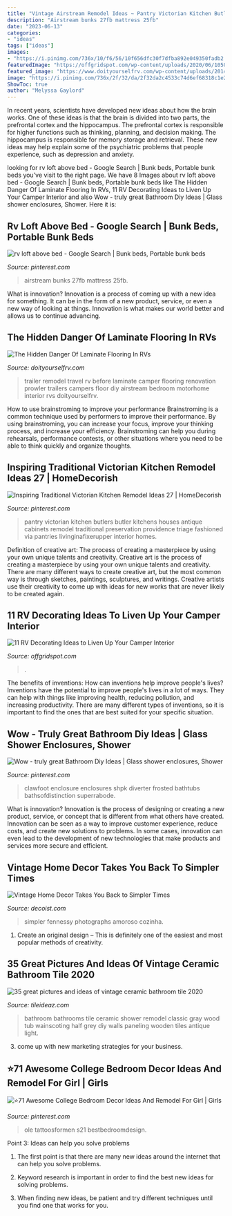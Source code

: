 ```yaml
---
title: "Vintage Airstream Remodel Ideas ~ Pantry Victorian Kitchen Butlers Butler Kitchens Houses Antique Cabinets Remodel Traditional Preservation Providence Triage Fashioned Via Pantries Livinginafixerupper Interior Homes"
description: "Airstream bunks 27fb mattress 25fb"
date: "2023-06-13"
categories:
- "ideas"
tags: ["ideas"]
images:
- "https://i.pinimg.com/736x/10/f6/56/10f656dfc30f7dfba892e049350fadb2.jpg"
featuredImage: "https://offgridspot.com/wp-content/uploads/2020/06/105044540_3113232758699296_6906715080108428204_n.jpg"
featured_image: "https://www.doityourselfrv.com/wp-content/uploads/2014/10/Main-living-area-after-the-renovation.jpg"
image: "https://i.pinimg.com/736x/2f/32/da/2f32da2c4533c74d6ef68318c1e20922.jpg"
ShowToc: true
author: "Melyssa Gaylord"
---
```



In recent years, scientists have developed new ideas about how the brain works. One of these ideas is that the brain is divided into two parts, the prefrontal cortex and the hippocampus. The prefrontal cortex is responsible for higher functions such as thinking, planning, and decision making. The hippocampus is responsible for memory storage and retrieval. These new ideas may help explain some of the psychiatric problems that people experience, such as depression and anxiety.

	

		
looking for rv loft above bed - Google Search | Bunk beds, Portable bunk beds you've visit to the right page. We have 8 Images about rv loft above bed - Google Search | Bunk beds, Portable bunk beds like The Hidden Danger Of Laminate Flooring In RVs, 11 RV Decorating Ideas to Liven Up Your Camper Interior and also Wow - truly great Bathroom Diy Ideas | Glass shower enclosures, Shower. Here it is:
		
    
## Rv Loft Above Bed - Google Search | Bunk Beds, Portable Bunk Beds

<img loading=lazy src="https://i.pinimg.com/736x/0a/97/c9/0a97c9e435c5c6c142881ec1fca44df3.jpg" onerror="this.onerror=null;this.src='https://tse3.mm.bing.net/th?id=OIP.M6901psjncBFEQ0ibw_6xwHaLH&amp;pid=15.1';" alt="rv loft above bed - Google Search | Bunk beds, Portable bunk beds">

_Source: pinterest.com_

>airstream bunks 27fb mattress 25fb. 

	

What is innovation?
Innovation is a process of coming up with a new idea for something. It can be in the form of a new product, service, or even a new way of looking at things. Innovation is what makes our world better and allows us to continue advancing.

    
## The Hidden Danger Of Laminate Flooring In RVs

<img loading=lazy src="https://www.doityourselfrv.com/wp-content/uploads/2014/10/Main-living-area-after-the-renovation.jpg" onerror="this.onerror=null;this.src='https://tse1.mm.bing.net/th?id=OIP.uYP3bYsFUmhd9LBYirUBJQHaJ4&amp;pid=15.1';" alt="The Hidden Danger Of Laminate Flooring In RVs">

_Source: doityourselfrv.com_

>trailer remodel travel rv before laminate camper flooring renovation prowler trailers campers floor diy airstream bedroom motorhome interior rvs doityourselfrv. 

	

How to use brainstroming to improve your performance
Brainstroming is a common technique used by performers to improve their performance. By using brainstroming, you can increase your focus, improve your thinking process, and increase your efficiency. Brainstroming can help you during rehearsals, performance contests, or other situations where you need to be able to think quickly and organize thoughts.

    
## Inspiring Traditional Victorian Kitchen Remodel Ideas 27 | HomeDecorish

<img loading=lazy src="https://i.pinimg.com/736x/10/f6/56/10f656dfc30f7dfba892e049350fadb2.jpg" onerror="this.onerror=null;this.src='https://tse1.mm.bing.net/th?id=OIP.2eZc7Lo_X6w6nQ-rOSuEXAHaJ3&amp;pid=15.1';" alt="Inspiring Traditional Victorian Kitchen Remodel Ideas 27 | HomeDecorish">

_Source: pinterest.com_

>pantry victorian kitchen butlers butler kitchens houses antique cabinets remodel traditional preservation providence triage fashioned via pantries livinginafixerupper interior homes. 

	

Definition of creative art: The process of creating a masterpiece by using your own unique talents and creativity.
Creative art is the process of creating a masterpiece by using your own unique talents and creativity. There are many different ways to create creative art, but the most common way is through sketches, paintings, sculptures, and writings. Creative artists use their creativity to come up with ideas for new works that are never likely to be created again.

    
## 11 RV Decorating Ideas To Liven Up Your Camper Interior

<img loading=lazy src="https://offgridspot.com/wp-content/uploads/2020/06/105044540_3113232758699296_6906715080108428204_n.jpg" onerror="this.onerror=null;this.src='https://tse1.mm.bing.net/th?id=OIP.b9jlP_WOa4fFZ_na6Tq44wHaJ4&amp;pid=15.1';" alt="11 RV Decorating Ideas to Liven Up Your Camper Interior">

_Source: offgridspot.com_

>. 

	

The benefits of inventions: How can inventions help improve people's lives?
Inventions have the potential to improve people's lives in a lot of ways. They can help with things like improving health, reducing pollution, and increasing productivity. There are many different types of inventions, so it is important to find the ones that are best suited for your specific situation.

    
## Wow - Truly Great Bathroom Diy Ideas | Glass Shower Enclosures, Shower

<img loading=lazy src="https://i.pinimg.com/736x/2f/32/da/2f32da2c4533c74d6ef68318c1e20922.jpg" onerror="this.onerror=null;this.src='https://tse3.mm.bing.net/th?id=OIP.I935GX4-auDzUbVabAd2UAAAAA&amp;pid=15.1';" alt="Wow - truly great Bathroom Diy Ideas | Glass shower enclosures, Shower">

_Source: pinterest.com_

>clawfoot enclosure enclosures shpk diverter frosted bathtubs bathsofdistinction superrabode. 

	

What is innovation?
Innovation is the process of designing or creating a new product, service, or concept that is different from what others have created. Innovation can be seen as a way to improve customer experience, reduce costs, and create new solutions to problems. In some cases, innovation can even lead to the development of new technologies that make products and services more secure and efficient.

    
## Vintage Home Decor Takes You Back To Simpler Times

<img loading=lazy src="https://cdn.decoist.com/wp-content/uploads/2012/05/Melbourne-vintage-house-6-kitchen-decor-ideas.jpg" onerror="this.onerror=null;this.src='https://tse3.mm.bing.net/th?id=OIP.1V0cuuxdgZUeRYWGydiwMwHaKJ&amp;pid=15.1';" alt="Vintage Home Decor Takes You Back to Simpler Times">

_Source: decoist.com_

>simpler fennessy photographs amoroso cozinha. 

	

1. Create an original design – This is definitely one of the easiest and most popular methods of creativity.

    
## 35 Great Pictures And Ideas Of Vintage Ceramic Bathroom Tile 2020

<img loading=lazy src="https://www.tileideaz.com/wp-content/uploads/2015/09/C_Mich075.jpg" onerror="this.onerror=null;this.src='https://tse4.mm.bing.net/th?id=OIP.oxH8vRz2wkRcRemW53m9LAHaLH&amp;pid=15.1';" alt="35 great pictures and ideas of vintage ceramic bathroom tile 2020">

_Source: tileideaz.com_

>bathroom bathrooms tile ceramic shower remodel classic gray wood tub wainscoting half grey diy walls paneling wooden tiles antique light. 

	

3. come up with new marketing strategies for your business.

    
## ⭐️71 Awesome College Bedroom Decor Ideas And Remodel For Girl | Girls

<img loading=lazy src="https://i.pinimg.com/736x/a4/75/ac/a475ac2eb1032664034f95e3f745ed4b.jpg" onerror="this.onerror=null;this.src='https://tse2.mm.bing.net/th?id=OIP.BtejJV5-bcnUIJkw3mnxBgHaJ3&amp;pid=15.1';" alt="⭐️71 Awesome College Bedroom Decor Ideas And Remodel For Girl | Girls">

_Source: pinterest.com_

>ole tattoosformen s21 bestbedroomdesign. 

	

Point 3: Ideas can help you solve problems
1. The first point is that there are many new ideas around the internet that can help you solve problems.
2. Keyword research is important in order to find the best new ideas for solving problems.

3. When finding new ideas, be patient and try different techniques until you find one that works for you.


